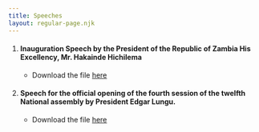 ```yaml
---
title: Speeches
layout: regular-page.njk
---
```

1. #### Inauguration Speech by the President of the Republic of Zambia His Excellency, Mr. Hakainde Hichilema

   * Download the file [here](/assets/documents/speeches/PRESIDENT-HAKAINDE-HICHILEMA-DELIVERS-INAUGURAL-SPEECH.pdf)
2. #### Speech for the official opening of the fourth session of the twelfth National assembly by President Edgar Lungu.

   * Download the file [here](/assets/documents/speeches/Presidential-Speech.pdf)